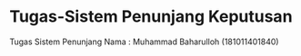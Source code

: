 # Tugas-Sistem Penunjang Keputusan
Tugas Sistem Penunjang 
Nama : Muhammad Baharulloh
(181011401840)
